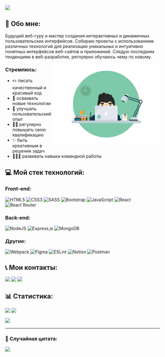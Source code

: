 <img src="https://sun9-56.userapi.com/impg/hRnSGVOfAukXLNNk02SWfv8nb5gcARrMJuL37Q/-SVDdbxmc4c.jpg?size=2301x720&quality=95&sign=ba25413a0bdadb0f893e03ad51f38bda&type=album">

## 🌌 Обо мне:
Будущий веб-гуру и мастер создания интерактивных и динамичных пользовательских интерфейсов. Собираю проекты с использованием различных технологий для реализации уникальных и интуитивно понятных интерфейсов веб-сайтов и приложений. Следую последним тенденциям в веб-разработке, реглуярно обучаюсь чему-то новому.

<img align="right" alt="Coding" width="350" src="https://raw.githubusercontent.com/BlastillROID/BlastillROID/master/66833e07d6fb9eb5d724e47d0c814285.gif">

### Стремлюсь: 

 - ✏️ писать качественный и красивый код 
 - 🤖 осваивать новые технологии 
 - 🚀 улучшать пользовательский опыт 
 - 👨‍🎓 регулярно повышать свою квалификацию
 - ✨ быть креативным в решении задач 
 - 🧑‍🤝‍🧑 развивать навыки командной работы 






## 💻 Мой стек технологий:
### Front-end: <br/>
![HTML5](https://img.shields.io/badge/html5-%23E34F26.svg?style=for-the-badge&logo=html5&logoColor=white) ![CSS3](https://img.shields.io/badge/css3-%231572B6.svg?style=for-the-badge&logo=css3&logoColor=white) ![SASS](https://img.shields.io/badge/SASS-hotpink.svg?style=for-the-badge&logo=SASS&logoColor=white) ![Bootstrap](https://img.shields.io/badge/bootstrap-%23563D7C.svg?style=for-the-badge&logo=bootstrap&logoColor=white) ![JavaScript](https://img.shields.io/badge/javascript-%23323330.svg?style=for-the-badge&logo=javascript&logoColor=%23F7DF1E) ![React](https://img.shields.io/badge/react-%2320232a.svg?style=for-the-badge&logo=react&logoColor=%2361DAFB) ![React Router](https://img.shields.io/badge/React_Router-CA4245?style=for-the-badge&logo=react-router&logoColor=white) 
### Back-end: <br/>
![NodeJS](https://img.shields.io/badge/node.js-6DA55F?style=for-the-badge&logo=node.js&logoColor=white) ![Express.js](https://img.shields.io/badge/express.js-%23404d59.svg?style=for-the-badge&logo=express&logoColor=%2361DAFB) ![MongoDB](https://img.shields.io/badge/MongoDB-%234ea94b.svg?style=for-the-badge&logo=mongodb&logoColor=white)
### Другие: <br/>
![Webpack](https://img.shields.io/badge/webpack-%238DD6F9.svg?style=for-the-badge&logo=webpack&logoColor=black) 	![Figma](https://img.shields.io/badge/figma-%23F24E1E.svg?style=for-the-badge&logo=figma&logoColor=white) ![ESLint](https://img.shields.io/badge/ESLint-4B3263?style=for-the-badge&logo=eslint&logoColor=white) ![Notion](https://img.shields.io/badge/Notion-%23000000.svg?style=for-the-badge&logo=notion&logoColor=white) ![Postman](https://img.shields.io/badge/Postman-FF6C37?style=for-the-badge&logo=postman&logoColor=white)

## 📞 Мои контакты:

<div align="left">
 <a href="https://t.me/stanken_a"><img src="https://img.shields.io/badge/Telegram-2CA5E0?style=for-the-badge&logo=telegram&logoColor=white"></a>
 <a href="mailto:artyemst3@gmail.com"><img src="https://img.shields.io/badge/Gmail-D14836?style=for-the-badge&logo=gmail&logoColor=white"></a>
 <a href="https://wa.me/79811876344"><img src="https://img.shields.io/badge/WhatsApp-25D366?style=for-the-badge&logo=whatsapp&logoColor=white"></a>
</div>
  
## 📊 Статистика:
<p align="left">
 <img src="https://github-readme-stats.vercel.app/api?username=stankenA&theme=prussian&hide_border=false&include_all_commits=false&count_private=false">
 <img src="https://github-readme-streak-stats.herokuapp.com/?user=stankenA&theme=prussian&hide_border=false">
</p>
<p align="left">
 <img src="https://github-readme-stats.vercel.app/api/top-langs/?username=stankenA&theme=prussian&hide_border=false&include_all_commits=false&count_private=false&layout=compact">
</p>

---

 ### 📖 Случайная цитата: 
 ![](https://quotes-github-readme.vercel.app/api?type=horizontal&theme=tokyonight)
